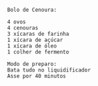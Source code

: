 
	Bolo de Cenoura:

	4 ovos
	4 cenouras
	3 xícaras de farinha
	1 xícara de açúcar
	1 xícara de óleo
	1 colher de fermento

	Modo de preparo:
	Bata tudo no liquidificador
	Asse por 40 minutos	

